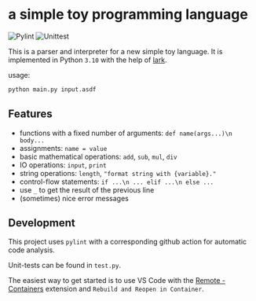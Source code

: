 # a simple toy programming language

![Pylint](https://github.com/JonasLoos/simple-toy-language/workflows/Pylint/badge.svg?branch=main) ![Unittest](https://github.com/JonasLoos/simple-toy-language/workflows/Unittest/badge.svg?branch=main)

This is a parser and interpreter for a new simple toy language. It is implemented in Python `3.10` with the help of [lark](https://github.com/lark-parser/lark).

usage:

```sh
python main.py input.asdf
```


## Features

* functions with a fixed number of arguments: `def name(args...)\n body...`
* assignments: `name = value`
* basic mathematical operations: `add`, `sub`, `mul`, `div`
* IO operations: `input`, `print`
* string operations: `length`, `"format string with {variable}."`
* control-flow statements: `if ...\n ... elif ...\n else ...`
* use `_` to get the result of the previous line
* (sometimes) nice error messages


## Development

This project uses `pylint` with a corresponding github action for automatic code analysis.

Unit-tests can be found in `test.py`.

The easiest way to get started is to use VS Code with the [Remote - Containers](https://marketplace.visualstudio.com/items?itemName=ms-vscode-remote.remote-containers) extension and `Rebuild and Reopen in Container`.
